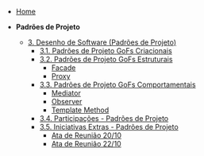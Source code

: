 <!-- docs/_sidebar.md -->

- [Home](/)

- **Padrões de Projeto**
  - [3. Desenho de Software (Padrões de Projeto)](/PadroesDeProjeto/3.PadroesDeProjeto.md)
    - [3.1. Padrões de Projeto GoFs Criacionais](/PadroesDeProjeto/3.1.GoFsCriacionais.md)
    - [3.2. Padrões de Projeto GoFs Estruturais](/PadroesDeProjeto/3.2.GoFsEstruturais.md)
      - [Facade](/PadroesDeProjeto/Estrutural/facade.md)
      - [Proxy](/PadroesDeProjeto/Estrutural/proxy.md)
    - [3.3. Padrões de Projeto GoFs Comportamentais](/PadroesDeProjeto/3.3.GoFsComportamentais.md)
      - [Mediator](/PadroesDeProjeto/Comportamental/mediator.md)
      - [Observer](/PadroesDeProjeto/Comportamental/observer.md)
      - [Template Method](PadroesDeProjeto/Comportamental/templatemethod.md)
    - [3.4. Participações - Padrões de Projeto](/PadroesDeProjeto/3.4.ParticipacoesPadroes.md)
    - [3.5. Iniciativas Extras - Padrões de Projeto](/PadroesDeProjeto/iniciativasExtras/3.5.IniciativasExtras.md)
      - [Ata de Reunião 20/10](/PadroesDeProjeto/iniciativasExtras/Atas/ata2010.md)
      - [Ata de Reunião 22/10](/PadroesDeProjeto/iniciativasExtras/Atas/ata2210.md)
      
